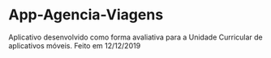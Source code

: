 # App-Agencia-Viagens
Aplicativo desenvolvido como forma avaliativa para a Unidade Curricular de aplicativos móveis. Feito em 12/12/2019

